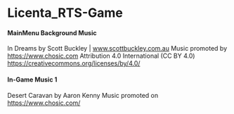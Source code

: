 # Licenta_RTS-Game


#### MainMenu Background Music
In Dreams by Scott Buckley | www.scottbuckley.com.au
Music promoted by https://www.chosic.com
Attribution 4.0 International (CC BY 4.0)
https://creativecommons.org/licenses/by/4.0/

#### In-Game Music 1
Desert Caravan by Aaron Kenny
Music promoted on https://www.chosic.com/ 
